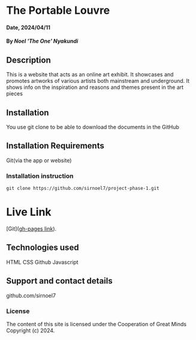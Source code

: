 # The Portable Louvre

#### Date, 2024/04/11

#### By *Noel 'The One' Nyakundi*

## Description
This is a website that acts as an online art exhibit. It showcases and promotes artworks of various artists both mainstream and underground. It shows info on the inspiration and reasons and themes present in the art pieces

## Installation
You use git clone to be able to download the documents in the GitHub

## Installation Requirements
Git(via the app or website)

### Installation instruction
```
git clone https://github.com/sirnoel7/project-phase-1.git

```

# Live Link
[Git]([gh-pages link]([https://github.com/sirnoel7/project-phase-1](https://sirnoel7.github.io/project-phase-1/))).

## Technologies used
HTML
CSS
Github
Javascript

## Support and contact details
github.com/sirnoel7

### License
The content of this site is licensed under the Cooperation of Great Minds
Copyright (c) 2024.
